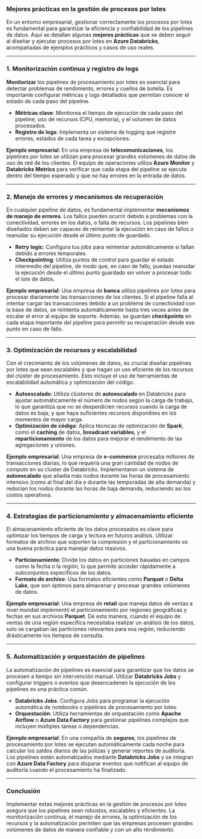 ### **Mejores prácticas en la gestión de procesos por lotes**

En un entorno empresarial, gestionar correctamente los procesos por lotes es fundamental para garantizar la eficiencia y confiabilidad de los pipelines de datos. Aquí se detallan algunas **mejores prácticas** que se deben seguir al diseñar y ejecutar procesos por lotes en **Azure Databricks**, acompañadas de ejemplos prácticos y casos de uso reales.

---

### **1. Monitorización continua y registro de logs**

**Monitorizar** los pipelines de procesamiento por lotes es esencial para detectar problemas de rendimiento, errores y cuellos de botella. Es importante configurar métricas y logs detallados que permitan conocer el estado de cada paso del pipeline.

- **Métricas clave**: Monitorea el tiempo de ejecución de cada paso del pipeline, uso de recursos (CPU, memoria), y el volumen de datos procesados.
- **Registro de logs**: Implementa un sistema de logging que registre errores, estados de cada tarea y excepciones.

**Ejemplo empresarial**: En una empresa de **telecomunicaciones**, los pipelines por lotes se utilizan para procesar grandes volúmenes de datos de uso de red de los clientes. El equipo de operaciones utiliza **Azure Monitor** y **Databricks Metrics** para verificar que cada etapa del pipeline se ejecuta dentro del tiempo esperado y que no hay errores en la entrada de datos.

---

### **2. Manejo de errores y mecanismos de recuperación**

En cualquier pipeline de datos, es fundamental implementar **mecanismos de manejo de errores**. Los fallos pueden ocurrir debido a problemas con la conectividad, errores en los datos, o falta de recursos. Los pipelines bien diseñados deben ser capaces de reintentar la ejecución en caso de fallos o reanudar su ejecución desde el último punto de guardado.

- **Retry logic**: Configura tus jobs para reintentar automáticamente si fallan debido a errores temporales.
- **Checkpointing**: Utiliza puntos de control para guardar el estado intermedio del pipeline, de modo que, en caso de fallo, puedas reanudar la ejecución desde el último punto guardado sin volver a procesar todo el lote de datos.

**Ejemplo empresarial**: Una empresa de **banca** utiliza pipelines por lotes para procesar diariamente las transacciones de los clientes. Si el pipeline falla al intentar cargar las transacciones debido a un problema de conectividad con la base de datos, se reintenta automáticamente hasta tres veces antes de escalar el error al equipo de soporte. Además, se guardan **checkpoints** en cada etapa importante del pipeline para permitir su recuperación desde ese punto en caso de fallo.

---

### **3. Optimización de recursos y escalabilidad**

Con el crecimiento de los volúmenes de datos, es crucial diseñar pipelines por lotes que sean escalables y que hagan un uso eficiente de los recursos del clúster de procesamiento. Esto incluye el uso de herramientas de escalabilidad automática y optimización del código.

- **Autoescalado**: Utiliza clústeres de **autoescalado** en Databricks para ajustar automáticamente el número de nodos según la carga de trabajo, lo que garantiza que no se desperdicien recursos cuando la carga de datos es baja, y que haya suficientes recursos disponibles en los momentos de mayor carga.
- **Optimización de código**: Aplica técnicas de optimización de **Spark**, como el **caching** de datos, **broadcast variables**, y el **reparticionamiento** de los datos para mejorar el rendimiento de las agregaciones y uniones.

**Ejemplo empresarial**: Una empresa de **e-commerce** procesaba millones de transacciones diarias, lo que requería una gran cantidad de nodos de cómputo en su clúster de Databricks. Implementaron un sistema de **autoescalado** que añadía más nodos durante las horas de procesamiento intensivo (como al final del día o durante las temporadas de alta demanda) y reducían los nodos durante las horas de baja demanda, reduciendo así los costos operativos.

---

### **4. Estrategias de particionamiento y almacenamiento eficiente**

El almacenamiento eficiente de los datos procesados es clave para optimizar los tiempos de carga y lectura en futuros análisis. Utilizar formatos de archivo que soporten la compresión y el particionamiento es una buena práctica para manejar datos masivos.

- **Particionamiento**: Divide los datos en particiones basadas en campos como la fecha o la región, lo que permite acceder rápidamente a subconjuntos específicos de los datos.
- **Formato de archivo**: Usa formatos eficientes como **Parquet** o **Delta Lake**, que son óptimos para almacenar y procesar grandes volúmenes de datos.

**Ejemplo empresarial**: Una empresa de **retail** que maneja datos de ventas a nivel mundial implementó el particionamiento por regiones geográficas y fechas en sus archivos **Parquet**. De esta manera, cuando el equipo de ventas de una región específica necesitaba realizar un análisis de los datos, solo se cargaban las particiones relevantes para esa región, reduciendo drásticamente los tiempos de consulta.

---

### **5. Automatización y orquestación de pipelines**

La automatización de pipelines es esencial para garantizar que los datos se procesen a tiempo sin intervención manual. Utilizar **Databricks Jobs** y configurar triggers o eventos que desencadenen la ejecución de los pipelines es una práctica común.

- **Databricks Jobs**: Configura Jobs para programar la ejecución automática de notebooks o pipelines de procesamiento por lotes.
- **Orquestación**: Utiliza herramientas de orquestación como **Apache Airflow** o **Azure Data Factory** para gestionar pipelines complejos que incluyen múltiples tareas o dependencias.

**Ejemplo empresarial**: En una compañía de **seguros**, los pipelines de procesamiento por lotes se ejecutan automáticamente cada noche para calcular los saldos diarios de las pólizas y generar reportes de auditoría. Los pipelines están automatizados mediante **Databricks Jobs** y se integran con **Azure Data Factory** para disparar eventos que notifican al equipo de auditoría cuando el procesamiento ha finalizado.

---

### **Conclusión**

Implementar estas mejores prácticas en la gestión de procesos por lotes asegura que los pipelines sean robustos, escalables y eficientes. La monitorización continua, el manejo de errores, la optimización de los recursos y la automatización permiten que las empresas procesen grandes volúmenes de datos de manera confiable y con un alto rendimiento.